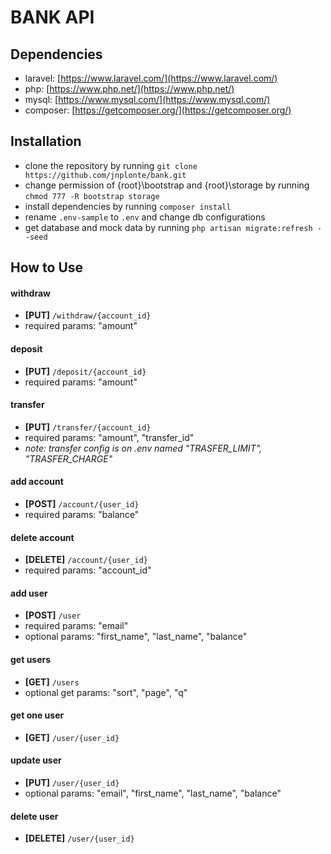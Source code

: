 # BANK API


## Dependencies
* laravel: [https://www.laravel.com/](https://www.laravel.com/)
* php: [https://www.php.net/](https://www.php.net/)
* mysql: [https://www.mysql.com/](https://www.mysql.com/)
* composer: [https://getcomposer.org/](https://getcomposer.org/)


## Installation
* clone the repository by running `git clone https://github.com/jnplonte/bank.git`
* change permission of {root}\bootstrap and {root}\storage by running `chmod 777 -R bootstrap storage`
* install dependencies by running `composer install`
* rename `.env-sample` to `.env` and change db configurations
* get database and mock data by running `php artisan migrate:refresh --seed`


## How to Use
#### withdraw
- **[PUT]**  `/withdraw/{account_id}`
- required params: "amount"

#### deposit
- **[PUT]** `/deposit/{account_id}`
- required params: "amount"

#### transfer
- **[PUT]** `/transfer/{account_id}`
- required params: "amount", "transfer_id"
- *note: transfer config is on .env named "TRASFER_LIMIT", "TRASFER_CHARGE"*

#### add account
- **[POST]** `/account/{user_id}`
- required params: "balance"

#### delete account
- **[DELETE]** `/account/{user_id}`
- required params: "account_id"

#### add user
- **[POST]** `/user`
- required params: "email"
- optional params: "first_name", "last_name", "balance"

#### get users
- **[GET]** `/users`
- optional get params: "sort", "page", "q"

#### get one user
- **[GET]** `/user/{user_id}`

#### update user
- **[PUT]** `/user/{user_id}`
- optional params: "email", "first_name", "last_name", "balance"

#### delete user
- **[DELETE]** `/user/{user_id}`
